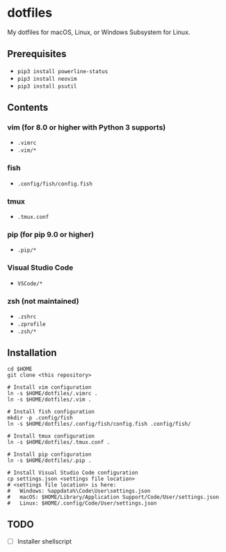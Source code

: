 # dotfiles

My dotfiles for macOS, Linux, or Windows Subsystem for Linux.

## Prerequisites

- `pip3 install powerline-status`
- `pip3 install neovim`
- `pip3 install psutil`

## Contents

### vim (for 8.0 or higher with Python 3 supports)

- `.vimrc`
- `.vim/*`

### fish

- `.config/fish/config.fish`

### tmux

- `.tmux.conf`

### pip (for pip 9.0 or higher)

- `.pip/*`

### Visual Studio Code

- `VSCode/*`

### zsh (not maintained)

- `.zshrc`
- `.zprofile`
- `.zsh/*`

## Installation

```
cd $HOME
git clone <this repository>

# Install vim configuration
ln -s $HOME/dotfiles/.vimrc .
ln -s $HOME/dotfiles/.vim .

# Install fish configuration
mkdir -p .config/fish
ln -s $HOME/dotfiles/.config/fish/config.fish .config/fish/

# Install tmux configuration
ln -s $HOME/dotfiles/.tmux.conf .

# Install pip configuration
ln -s $HOME/dotfiles/.pip .

# Install Visual Studio Code configuration
cp settings.json <settings file location>
# <settings file location> is here:
#   Windows: %appdata%\Code\User\settings.json
#   macOS: $HOME/Library/Application Support/Code/User/settings.json
#   Linux: $HOME/.config/Code/User/settings.json
```

## TODO

- [ ] Installer shellscript
